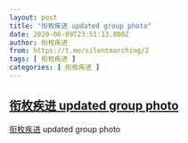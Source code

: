 ```yaml
---
layout: post
title: "衔枚疾进 updated group photo"
date: 2020-06-09T23:51:13.000Z
author: 衔枚疾进
from: https://t.me/silentmarching/2
tags: [ 衔枚疾进 ]
categories: [ 衔枚疾进 ]
---
```

<!--1591746673000-->
[衔枚疾进 updated group photo](https://t.me/silentmarching/2)
------

<div>
<p><a href="https://t.me/silentmarching" dir="auto">衔枚疾进</a> updated group photo</p>
</div>

